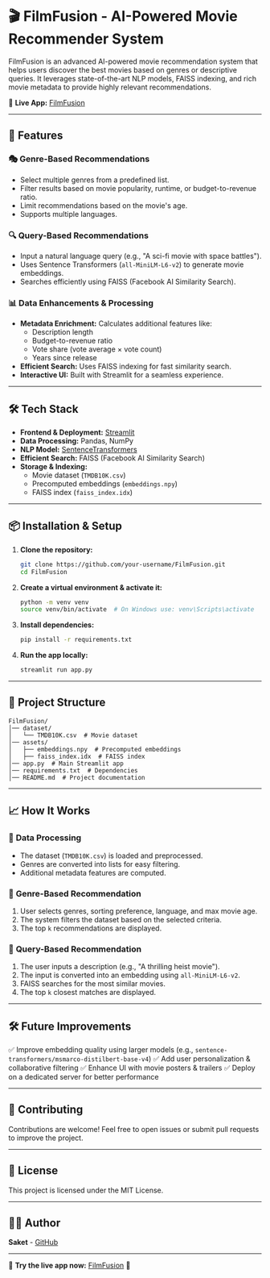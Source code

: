 # 🎬 FilmFusion - AI-Powered Movie Recommender System

FilmFusion is an advanced AI-powered movie recommendation system that helps users discover the best movies based on genres or descriptive queries. It leverages state-of-the-art NLP models, FAISS indexing, and rich movie metadata to provide highly relevant recommendations.

🔗 **Live App:** [FilmFusion](https://filmfusionai.streamlit.app/)

---

## 🚀 Features

### 🎭 **Genre-Based Recommendations**
- Select multiple genres from a predefined list.
- Filter results based on movie popularity, runtime, or budget-to-revenue ratio.
- Limit recommendations based on the movie's age.
- Supports multiple languages.

### 🔍 **Query-Based Recommendations**
- Input a natural language query (e.g., "A sci-fi movie with space battles").
- Uses Sentence Transformers (`all-MiniLM-L6-v2`) to generate movie embeddings.
- Searches efficiently using FAISS (Facebook AI Similarity Search).

### 📊 **Data Enhancements & Processing**
- **Metadata Enrichment:** Calculates additional features like:
  - Description length
  - Budget-to-revenue ratio
  - Vote share (vote average × vote count)
  - Years since release
- **Efficient Search:** Uses FAISS indexing for fast similarity search.
- **Interactive UI:** Built with Streamlit for a seamless experience.

---

## 🛠️ Tech Stack

- **Frontend & Deployment:** [Streamlit](https://streamlit.io/)
- **Data Processing:** Pandas, NumPy
- **NLP Model:** [SentenceTransformers](https://www.sbert.net/)
- **Efficient Search:** FAISS (Facebook AI Similarity Search)
- **Storage & Indexing:**
  - Movie dataset (`TMDB10K.csv`)
  - Precomputed embeddings (`embeddings.npy`)
  - FAISS index (`faiss_index.idx`)

---

## 📦 Installation & Setup

1. **Clone the repository:**
   ```sh
   git clone https://github.com/your-username/FilmFusion.git
   cd FilmFusion
   ```

2. **Create a virtual environment & activate it:**
   ```sh
   python -m venv venv
   source venv/bin/activate  # On Windows use: venv\Scripts\activate
   ```

3. **Install dependencies:**
   ```sh
   pip install -r requirements.txt
   ```

4. **Run the app locally:**
   ```sh
   streamlit run app.py
   ```

---

## 📂 Project Structure
```
FilmFusion/
│── dataset/
│   └── TMDB10K.csv  # Movie dataset
│── assets/
│   ├── embeddings.npy  # Precomputed embeddings
│   ├── faiss_index.idx  # FAISS index
│── app.py  # Main Streamlit app
│── requirements.txt  # Dependencies
│── README.md  # Project documentation
```

---

## 📈 How It Works

### 🔹 **Data Processing**
- The dataset (`TMDB10K.csv`) is loaded and preprocessed.
- Genres are converted into lists for easy filtering.
- Additional metadata features are computed.

### 🔹 **Genre-Based Recommendation**
1. User selects genres, sorting preference, language, and max movie age.
2. The system filters the dataset based on the selected criteria.
3. The top `k` recommendations are displayed.

### 🔹 **Query-Based Recommendation**
1. The user inputs a description (e.g., "A thrilling heist movie").
2. The input is converted into an embedding using `all-MiniLM-L6-v2`.
3. FAISS searches for the most similar movies.
4. The top `k` closest matches are displayed.

---

## 🛠️ Future Improvements
✅ Improve embedding quality using larger models (e.g., `sentence-transformers/msmarco-distilbert-base-v4`)
✅ Add user personalization & collaborative filtering
✅ Enhance UI with movie posters & trailers
✅ Deploy on a dedicated server for better performance

---

## 🤝 Contributing
Contributions are welcome! Feel free to open issues or submit pull requests to improve the project.

---

## 📜 License
This project is licensed under the MIT License.

---

## 👨‍💻 Author
**Saket** - [GitHub](https://github.com/saketjha34)

---

📢 **Try the live app now:** [FilmFusion](https://filmfusionai.streamlit.app/) 🚀

